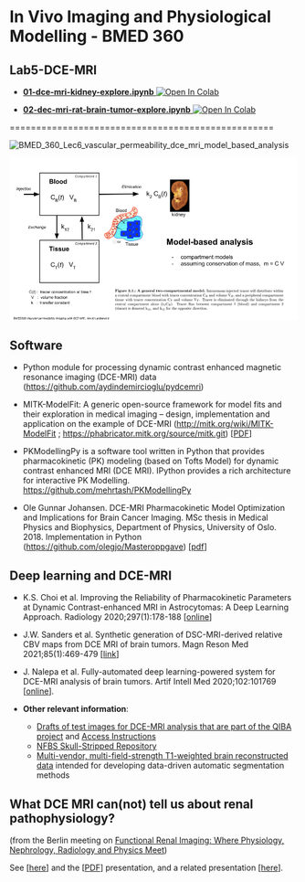# In Vivo Imaging and Physiological Modelling - BMED 360

## Lab5-DCE-MRI


- [**01-dce-mri-kidney-explore.ipynb**](https://nbviewer.jupyter.org/github/computational-medicine/BMED360-2021/blob/main/Lab5-DCE-MRI/01-dce-mri-kidney-explore.ipynb)<a href="https://colab.research.google.com/github/computational-medicine/BMED360-2021/blob/main/Lab5-DCE-MRI/01-dce-mri-kidney-explore.ipynb">
  <img src="https://colab.research.google.com/assets/colab-badge.svg" alt="Open In Colab"/></a>
  
- [**02-dec-mri-rat-brain-tumor-explore.ipynb**](https://nbviewer.jupyter.org/github/computational-medicine/BMED360-2021/blob/main/Lab5-DCE-MRI/02-dce-mri-rat-brain-tumor-explore.ipynb)<a href="https://colab.research.google.com/github/computational-medicine/BMED360-2021/blob/main/Lab5-DCE-MRI/02-dce-mri-rat-brain-tumor-explore.ipynb">
  <img src="https://colab.research.google.com/assets/colab-badge.svg" alt="Open In Colab"/></a>
  
==================================================
  

<img alt="BMED_360_Lec6_vascular_permeability_dce_mri_model_based_analysis" src="https://https://github.com/computational-medicine/BMED360-2021/raw/main/Lab5-DCE-MRI/assets/BMED_360_Lec6_vascular_permeability_dce_mri_model_based_analysis.png" width="800px" heigh="auto">

![link](./assets/BMED_360_Lec6_vascular_permeability_dce_mri_model_based_analysis.png)

## Software

- Python module for processing dynamic contrast enhanced magnetic resonance imaging (DCE-MRI) data (https://github.com/aydindemircioglu/pydcemri)


- MITK-ModelFit: A generic open-source framework for model fits and their exploration in medical imaging – design, implementation and application on the example of DCE-MRI (http://mitk.org/wiki/MITK-ModelFit ; https://phabricator.mitk.org/source/mitk.git)    [[PDF](https://bmcbioinformatics.biomedcentral.com/track/pdf/10.1186/s12859-018-2588-1)]

- PKModellingPy is a software tool written in Python that provides pharmacokinetic (PK) modeling (based on Tofts Model) for dynamic contrast enhanced MRI (DCE MRI). IPython provides a rich architecture for interactive PK Modelling. https://github.com/mehrtash/PKModellingPy

- Ole Gunnar Johansen. DCE-MRI Pharmacokinetic Model Optimization and Implications for Brain Cancer Imaging. MSc thesis in Medical Physics and Biophysics, Department of Physics, University of Oslo. 2018.  Implementation in Python (https://github.com/olegjo/Masteroppgave) [[pdf](https://www.duo.uio.no/bitstream/handle/10852/61659/thesis_FINAL.pdf?sequence=1&isAllowed=y)]


## Deep learning and DCE-MRI


- K.S. Choi et al. Improving the Reliability of Pharmacokinetic Parameters at Dynamic Contrast-enhanced MRI in Astrocytomas: A Deep Learning Approach. Radiology 2020;297(1):178-188 [[online](https://doi.org/10.1148/radiol.2020192763)]

- J.W. Sanders et al. Synthetic generation of DSC-MRI-derived relative CBV maps from DCE MRI of brain tumors. Magn Reson Med 2021;85(1):469-479 [[link](https://pubmed.ncbi.nlm.nih.gov/32726488)]

- J. Nalepa et al. Fully-automated deep learning-powered system for DCE-MRI analysis of brain tumors. Artif Intell Med 2020;102:101769 [[online](https://www.sciencedirect.com/science/article/pii/S0933365718306638?via%3Dihub)]. 
 
- **Other relevant information**: 
  -   [Drafts of test images for DCE-MRI analysis that are part of the QIBA project](https://sites.duke.edu/dblab/qibacontent) and [Access Instructions](https://qibawiki.rsna.org/index.php/Synthetic_DCE-MRI_Data) 
  -   [NFBS Skull-Stripped Repository](http://preprocessed-connectomes-project.org/NFB_skullstripped)
  -   [Multi-vendor, multi-field-strength T1-weighted brain reconstructed data](https://sites.google.com/view/calgary-campinas-dataset/download) intended for developing data-driven automatic segmentation methods


<!--
- N. Debs et al. Impact of the reperfusion status for predicting the final stroke infarct using deep learning. Neuroimage Clin 2021;29:102548 [[online](https://pubmed.ncbi.nlm.nih.gov/33450521)]
<img alt="Debs et al. 2021 Graphical abstract" src="https://ars.els-cdn.com/content/image/1-s2.0-S2213158220303855-ga1_lrg.jpg" width="800px" heigh="auto">
Graphical abstract (CC BY-NC-ND 4.0) <img alt="Debs et al. 2021 Fig. 2" src="https://ars.els-cdn.com/content/image/1-s2.0-S2213158220303855-gr2_lrg.jpg" width="800px" heigh="auto"> Overview of the proposed deep learning architecture. Top left: The network takes five MRI images (2D slices from DWI, ADC, CBV, CBF, Tmax volumes) as input. Below: Each input image is processed independently on 5 separate branches. Pink, purple, yellow, red and green feature maps result from 2D-convolutions and maxpooling. The output of the 5 branches are then concatenated, and upsampled through 2D-deconvolution layers. The network produces an output map with 3 classes (lesion, healthy tissue and background). Top Right: The predicted lesion has to be compared to the true lesion from the final FLAIR. (CC BY-NC-ND 4.0)<br><br>
-->


## What DCE MRI can(not) tell us about renal pathophysiology?

(from the Berlin meeting on [Functional Renal Imaging: Where Physiology, Nephrology, Radiology and Physics Meet](https://www.mdc-berlin.de/renal))

See [[here](https://github.com/arvidl/dce-mri-renal-pathophysiology#readme)] and the [[PDF](https://github.com/arvidl/dce-mri-renal-pathophysiology/blob/master/presentation/lundervold_what_DCE_MRI_can(not)_tell_us_about_renal_pathophysiology_Berlin_20171012.pdf)] presentation, and a related presentation [[here](https://github.com/arvidl/functional-kidney-imaging#readme)].
